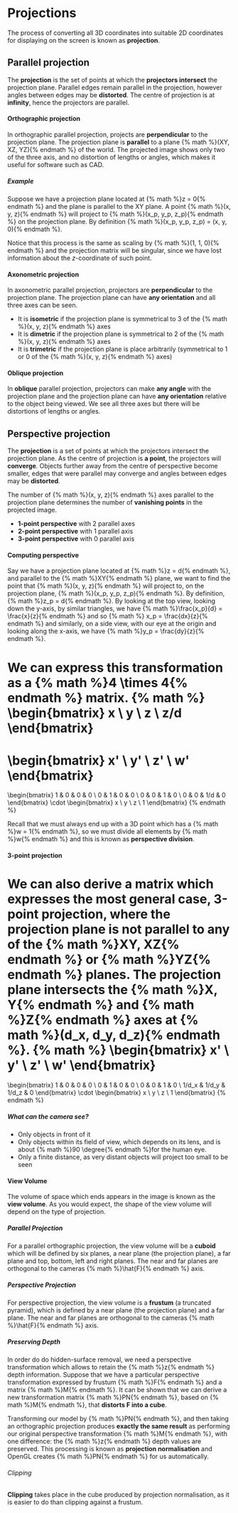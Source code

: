 # Projections

The process of converting all 3D coordinates into suitable 2D coordinates for displaying on the screen is known as **projection**.

## Parallel projection
The **projection** is the set of points at which the **projectors intersect** the projection plane. Parallel edges remain parallel in the projection, however angles between edges may be **distorted**. The centre of projection is at **infinity**, hence the projectors are parallel.

#### Orthographic projection
In orthographic parallel projection, projects are **perpendicular** to the projection plane. The projection plane is **parallel** to a plane {% math %}(XY, XZ, YZ){% endmath %} of the world. The projected image shows only two of the three axis, and no distortion of lengths or angles, which makes it useful for software such as CAD.

##### Example
Suppose we have a projection plane located at {% math %}z = 0{% endmath %} and the plane is parallel to the XY plane. A point {% math %}(x, y, z){% endmath %} will project to {% math %}(x_p, y_p, z_p){% endmath %} on the projection plane. By definition {% math %}(x_p, y_p, z_p) = (x, y, 0){% endmath %}.

Notice that this process is the same as scaling by {% math %}(1, 1, 0){% endmath %} and the projection matrix will be singular, since we have lost information about the *z*-coordinate of such point.

#### Axonometric projection
In axonometric parallel projection, projectors are **perpendicular** to the projection plane. The projection plane can have **any orientation** and all three axes can be seen.

- It is **isometric** if the projection plane is symmetrical to 3 of the {% math %}(x, y, z){% endmath %} axes
- It is **dimetric** if the projection plane is symmetrical to 2 of the {% math %}(x, y, z){% endmath %} axes
- It is **trimetric** if the projection plane is place arbitrarily (symmetrical to 1 or 0 of the {% math %}(x, y, z){% endmath %} axes)

#### Oblique projection
In **oblique** parallel projection, projectors can make **any angle** with the projection plane and the projection plane can have **any orientation** relative to the object being viewed. We see all three axes but there will be distortions of lengths or angles.

## Perspective projection
The **projection** is a set of points at which the projectors intersect the projection plane. As the centre of projection is **a point**, the projectors will **converge**. Objects further away from the centre of perspective become smaller, edges that were parallel may converge and angles between edges may be **distorted**.

The number of {% math %}(x, y, z){% endmath %} axes parallel to the projection plane determines the number of **vanishing points** in the projected image.
- **1-point perspective** with 2 parallel axes
- **2-point perspective** with 1 parallel axis
- **3-point perspective** with 0 parallel axis

#### Computing perspective
Say we have a projection plane located at {% math %}z = d{% endmath %}, and parallel to the {% math %}XY{% endmath %} plane, we want to find the point that {% math %}(x, y, z){% endmath %} will project to, on the projection plane, {% math %}(x_p, y_p, z_p){% endmath %}. By definition, {% math %}z_p = d{% endmath %}. By looking at the top view, looking down the y-axis, by similar triangles, we have {% math %}\frac{x_p}{d} = \frac{x}{z}{% endmath %} and so {% math %} x_p = \frac{dx}{z}{% endmath %} and similarly, on a side view, with our eye at the origin and looking along the x-axis, we have {% math %}y_p = \frac{dy}{z}{% endmath %}.

We can express this transformation as a {% math %}4 \times 4{% endmath %} matrix.
{% math %}
\begin{bmatrix}
    x \\
    y \\
    z \\
    z/d
\end{bmatrix}
=
\begin{bmatrix}
    x' \\
    y' \\
    z' \\
    w'
\end{bmatrix}
=
\begin{bmatrix}
    1 & 0 & 0 & 0 \\
    0 & 1 & 0 & 0 \\
    0 & 0 & 1 & 0 \\
    0 & 0 & 1/d & 0
\end{bmatrix}
\cdot
\begin{bmatrix}
    x \\
    y \\
    z \\
    1
\end{bmatrix}
{% endmath %}

Recall that we must always end up with a 3D point which has a {% math %}w = 1{% endmath %}, so we must divide all elements by {% math %}w{% endmath %} and this is known as **perspective division**.

#### 3-point projection
We can also derive a matrix which expresses the most general case, **3-point projection**, where the projection plane is not parallel to any of the {% math %}XY, XZ{% endmath %} or {% math %}YZ{% endmath %} planes. The projection plane intersects the {% math %}X, Y{% endmath %} and {% math %}Z{% endmath %} axes at {% math %}(d_x, d_y, d_z){% endmath %}.
{% math %}
\begin{bmatrix}
    x' \\
    y' \\
    z' \\
    w'
\end{bmatrix}
=
\begin{bmatrix}
    1 & 0 & 0 & 0 \\
    0 & 1 & 0 & 0 \\
    0 & 0 & 1 & 0 \\
    1/d_x & 1/d_y & 1/d_z & 0
\end{bmatrix}
\cdot
\begin{bmatrix}
    x \\
    y \\
    z \\
    1
\end{bmatrix}
{% endmath %}

##### What can the camera see?
- Only objects in front of it
- Only objects within its field of view, which depends on its lens, and is about {% math %}90 \degree{% endmath %}for the human eye.
- Only a finite distance, as very distant objects will project too small to be seen

#### View Volume
The volume of space which ends appears in the image is known as the **view volume**. As you would expect, the shape of the view volume will depend on the type of projection.

##### Parallel Projection
For a parallel orthographic projection, the view volume will be a **cuboid** which will be defined by six planes, a near plane (the projection plane), a far plane and top, bottom, left and right planes. The near and far planes are orthogonal to the cameras {% math %}\hat{F}{% endmath %} axis.

##### Perspective Projection
For perspective projection, the view volume is a **frustum** (a truncated pyramid), which is defined by a near plane (the projection plane) and a far plane. The near and far planes are orthogonal to the cameras {% math %}\hat{F}{% endmath %} axis.

##### Preserving Depth
In order do do hidden-surface removal, we need a perspective transformation which allows to retain the {% math %}z{% endmath %} depth information. Suppose that we have a particular perspective transformation expressed by frustum {% math %}F{% endmath %} and a matrix {% math %}M{% endmath %}. It can be shown that we can derive a new transformation matrix {% math %}PN{% endmath %}, based on {% math %}M{% endmath %}, that **distorts F into a cube**.

Transforming our model by {% math %}PN{% endmath %}, and then taking an orthographic projection produces **exactly the same result** as performing our original perspective transformation {% math %}M{% endmath %}, with one difference: the {% math %}z{% endmath %} depth values are preserved. This processing is known as **projection normalisation** and OpenGL creates {% math %}PN{% endmath %} for us automatically.

###### Clipping
**Clipping** takes place in the cube produced by projection normalisation, as it is easier to do than clipping against a frustum.